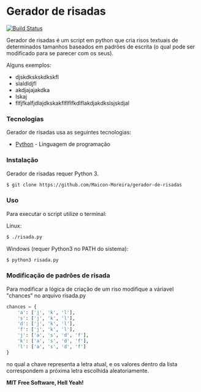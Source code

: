 # Gerador de risadas

[![Build Status](https://travis-ci.org/joemccann/dillinger.svg?branch=master)](https://travis-ci.org/joemccann/dillinger)

Gerador de risadas é um script em python que cria risos textuais de determinados tamanhos baseados em padrões de escrita (o qual pode ser modificado para se parecer com os seus).

Alguns exemplos:

  - djskdkskskdkskfl
  - slaldldjfl
  - akdjajajakdka
  - lskaj
  - flfjfkalfjdlajdkskakflflflfkdlflakdjakdkslsjskdjal
 
### Tecnologias

Gerador de risadas usa as seguintes tecnologias:

* [Python] - Linguagem de programação 

### Instalação

Gerador de risadas requer Python 3.

```sh
$ git clone https://github.com/Maicon-Moreira/gerador-de-risadas
```

### Uso

Para executar o script utilize o terminal:

Linux:
```sh
$ ./risada.py
```

Windows (requer Python3 no PATH do sistema):
```sh
$ python3 risada.py
```

### Modificação de padrões de risada

Para modificar a lógica de criação de um riso modifique a váriavel "chances" no arquivo risada.py

```py
chances = {
    'a': ['j', 'k', 'l'],
    's': ['j', 'k', 'l'],
    'd': ['j', 'k', 'l'],
    'f': ['j', 'k', 'l'],
    'j': ['a', 's', 'd', 'f'],
    'k': ['a', 's', 'd', 'f'],
    'l': ['a', 's', 'd', 'f']
}
```

no qual a chave representa a letra atual, e os valores dentro da lista correspondem a próxima letra escolhida aleatoriamente.


**MIT**
**Free Software, Hell Yeah!**

   [Python]: <https://www.python.org/>
